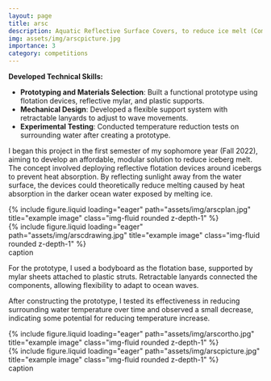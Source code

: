 ```yaml
---
layout: page
title: arsc
description: Aquatic Reflective Surface Covers, to reduce ice melt (Competed at the Gwinnett Science and Engineering Fair in 2021)
img: assets/img/arscpicture.jpg
importance: 3
category: competitions
---
```


**Developed Technical Skills:**
- **Prototyping and Materials Selection**: Built a functional prototype using flotation devices, reflective mylar, and plastic supports.
- **Mechanical Design**: Developed a flexible support system with retractable lanyards to adjust to wave movements.
- **Experimental Testing**: Conducted temperature reduction tests on surrounding water after creating a prototype.

I began this project in the first semester of my sophomore year (Fall 2022), aiming to develop an affordable, modular solution to reduce iceberg melt. The concept involved deploying reflective flotation devices around icebergs to prevent heat absorption. By reflecting sunlight away from the water surface, the devices could theoretically reduce melting caused by heat absorption in the darker ocean water exposed by melting ice.

<div class="row">
    <div class="col-sm mt-3 mt-md-0">
        {% include figure.liquid loading="eager" path="assets/img/arscplan.jpg" title="example image" class="img-fluid rounded z-depth-1" %}
    </div>
    <div class="col-sm mt-3 mt-md-0">
        {% include figure.liquid loading="eager" path="assets/img/arscdrawing.jpg" title="example image" class="img-fluid rounded z-depth-1" %}
    </div>
</div>
<div class="caption">
    caption
</div>

For the prototype, I used a bodyboard as the flotation base, supported by mylar sheets attached to plastic struts. Retractable lanyards connected the components, allowing flexibility to adapt to ocean waves. 

After constructing the prototype, I tested its effectiveness in reducing surrounding water temperature over time and observed a small decrease, indicating some potential for reducing temperature increase.

<div class="row">
    <div class="col-sm mt-3 mt-md-0">
        {% include figure.liquid loading="eager" path="assets/img/arscortho.jpg" title="example image" class="img-fluid rounded z-depth-1" %}
    </div>
    <div class="col-sm mt-3 mt-md-0">
        {% include figure.liquid loading="eager" path="assets/img/arscpicture.jpg" title="example image" class="img-fluid rounded z-depth-1" %}
    </div>
</div>
<div class="caption">
    caption
</div>


